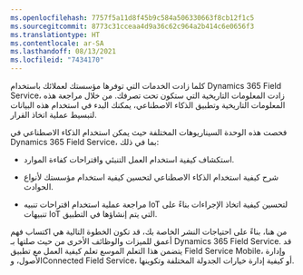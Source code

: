 ```yaml
---
ms.openlocfilehash: 7757f5a11d8f45b9c584a506330663f8cb12f1c5
ms.sourcegitcommit: 8773c31cceaa4d9a36c62c964a2b414c6e0656f3
ms.translationtype: HT
ms.contentlocale: ar-SA
ms.lasthandoff: 08/13/2021
ms.locfileid: "7434170"
---
```

كلما زادت الخدمات التي توفرها مؤسستك لعملائك باستخدام Dynamics 365 Field Service، زادت المعلومات التاريخية التي ستكون تحت تصرفك. من خلال مراجعة هذه المعلومات التاريخية وتطبيق الذكاء الاصطناعي، يمكنك البدء في استخدام هذه البيانات لتبسيط عملية اتخاذ القرار.

فحصت هذه الوحدة السيناريوهات المختلفة حيث يمكن استخدام الذكاء الاصطناعي في Dynamics 365 Field Service، بما في ذلك:

-   استكشاف كيفية استخدام العمل التنبئي واقتراحات كفاءة الموارد.

-   شرح كيفية استخدام الذكاء الاصطناعي لتحسين كيفية استخدام مؤسستك لأنواع الحوادث.

-   مراجعة عملية استخدام اقتراحات تنبيه IoT لتحسين كيفية اتخاذ الإجراءات بناءً على تنبيهات IoT التي يتم إنشاؤها في التطبيق.

من هنا، بناءً على احتياجات النشر الخاصة بك، قد تكون الخطوة التالية هي اكتساب فهم أعمق للميزات والوظائف الأخرى من حيث صلتها بـ Dynamics 365 Field Service. قد يتضمن هذا التعلم الموسع تعلم كيفية العمل مع تطبيق Field Service Mobile، وإدارة الأصول، وConnected Field Service، أو كيفية إدارة خيارات الجدولة المختلفة وتكوينها.
